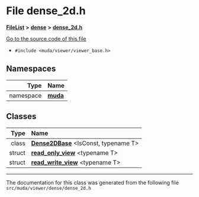 

# File dense\_2d.h



[**FileList**](files.md) **>** [**dense**](dir_23ef7a0035d05de8c06b1bf3400c653b.md) **>** [**dense\_2d.h**](dense__2d_8h.md)

[Go to the source code of this file](dense__2d_8h_source.md)



* `#include <muda/viewer/viewer_base.h>`













## Namespaces

| Type | Name |
| ---: | :--- |
| namespace | [**muda**](namespacemuda.md) <br> |


## Classes

| Type | Name |
| ---: | :--- |
| class | [**Dense2DBase**](classmuda_1_1_dense2_d_base.md) &lt;IsConst, typename T&gt;<br> |
| struct | [**read\_only\_view**](structmuda_1_1read__only__view.md) &lt;typename T&gt;<br> |
| struct | [**read\_write\_view**](structmuda_1_1read__write__view.md) &lt;typename T&gt;<br> |



















































------------------------------
The documentation for this class was generated from the following file `src/muda/viewer/dense/dense_2d.h`

